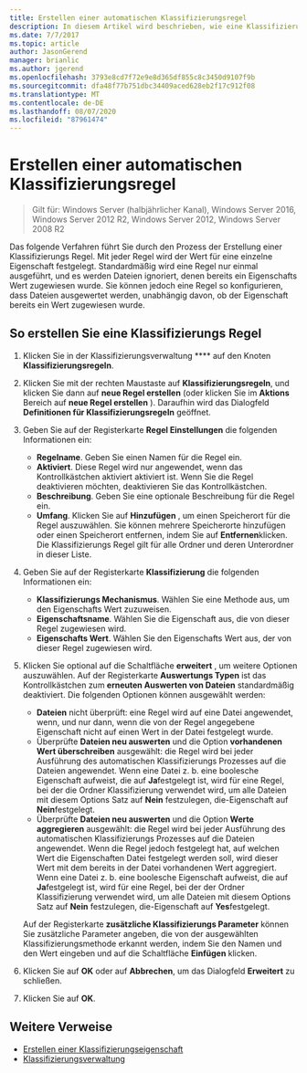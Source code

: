 ```yaml
---
title: Erstellen einer automatischen Klassifizierungsregel
description: In diesem Artikel wird beschrieben, wie eine Klassifizierungs Regel für eine Eigenschaft erstellt wird.
ms.date: 7/7/2017
ms.topic: article
author: JasonGerend
manager: brianlic
ms.author: jgerend
ms.openlocfilehash: 3793e8cd7f72e9e8d365df855c8c3450d9107f9b
ms.sourcegitcommit: dfa48f77b751dbc34409aced628eb2f17c912f08
ms.translationtype: MT
ms.contentlocale: de-DE
ms.lasthandoff: 08/07/2020
ms.locfileid: "87961474"
---
```

# <a name="create-an-automatic-classification-rule"></a>Erstellen einer automatischen Klassifizierungsregel

> Gilt für: Windows Server (halbjährlicher Kanal), Windows Server 2016, Windows Server 2012 R2, Windows Server 2012, Windows Server 2008 R2

Das folgende Verfahren führt Sie durch den Prozess der Erstellung einer Klassifizierungs Regel. Mit jeder Regel wird der Wert für eine einzelne Eigenschaft festgelegt. Standardmäßig wird eine Regel nur einmal ausgeführt, und es werden Dateien ignoriert, denen bereits ein Eigenschafts Wert zugewiesen wurde. Sie können jedoch eine Regel so konfigurieren, dass Dateien ausgewertet werden, unabhängig davon, ob der Eigenschaft bereits ein Wert zugewiesen wurde.

## <a name="to-create-a-classification-rule"></a>So erstellen Sie eine Klassifizierungs Regel

1.  Klicken Sie in der Klassifizierungsverwaltung **** auf den Knoten **Klassifizierungsregeln**.

2.  Klicken Sie mit der rechten Maustaste auf **Klassifizierungsregeln**, und klicken Sie dann auf **neue Regel erstellen** (oder klicken Sie im **Aktions** Bereich auf **neue Regel erstellen** ). Daraufhin wird das Dialogfeld **Definitionen für Klassifizierungsregeln** geöffnet.

3.  Geben Sie auf der Registerkarte **Regel Einstellungen** die folgenden Informationen ein:

    -   **Regelname**. Geben Sie einen Namen für die Regel ein.
    -   **Aktiviert**. Diese Regel wird nur angewendet, wenn das Kontrollkästchen aktiviert aktiviert ist. Wenn Sie die Regel deaktivieren möchten, deaktivieren Sie das Kontrollkästchen.
    -   **Beschreibung**. Geben Sie eine optionale Beschreibung für die Regel ein.
    -   **Umfang**. Klicken Sie auf **Hinzufügen** , um einen Speicherort für die Regel auszuwählen. Sie können mehrere Speicherorte hinzufügen oder einen Speicherort entfernen, indem Sie auf **Entfernen**klicken. Die Klassifizierungs Regel gilt für alle Ordner und deren Unterordner in dieser Liste.

4.  Geben Sie auf der Registerkarte **Klassifizierung** die folgenden Informationen ein:

    -   **Klassifizierungs Mechanismus**. Wählen Sie eine Methode aus, um den Eigenschafts Wert zuzuweisen.
    -   **Eigenschaftsname**. Wählen Sie die Eigenschaft aus, die von dieser Regel zugewiesen wird.
    -   **Eigenschafts Wert**. Wählen Sie den Eigenschafts Wert aus, der von dieser Regel zugewiesen wird.

5.  Klicken Sie optional auf die Schaltfläche **erweitert** , um weitere Optionen auszuwählen. Auf der Registerkarte **Auswertungs Typen** ist das Kontrollkästchen zum **erneuten Auswerten von Dateien** standardmäßig deaktiviert. Die folgenden Optionen können ausgewählt werden:

    -   **Dateien** nicht überprüft: eine Regel wird auf eine Datei angewendet, wenn, und nur dann, wenn die von der Regel angegebene Eigenschaft nicht auf einen Wert in der Datei festgelegt wurde.
    -   Überprüfte **Dateien neu auswerten** und die Option **vorhandenen Wert überschreiben** ausgewählt: die Regel wird bei jeder Ausführung des automatischen Klassifizierungs Prozesses auf die Dateien angewendet. Wenn eine Datei z. b. eine boolesche Eigenschaft aufweist, die auf **Ja**festgelegt ist, wird für eine Regel, bei der die Ordner Klassifizierung verwendet wird, um alle Dateien mit diesem Options Satz auf **Nein** festzulegen, die-Eigenschaft auf **Nein**festgelegt.
    -   Überprüfte **Dateien neu auswerten** und die Option **Werte aggregieren** ausgewählt: die Regel wird bei jeder Ausführung des automatischen Klassifizierungs Prozesses auf die Dateien angewendet. Wenn die Regel jedoch festgelegt hat, auf welchen Wert die Eigenschaften Datei festgelegt werden soll, wird dieser Wert mit dem bereits in der Datei vorhandenen Wert aggregiert. Wenn eine Datei z. b. eine boolesche Eigenschaft aufweist, die auf **Ja**festgelegt ist, wird für eine Regel, bei der der Ordner Klassifizierung verwendet wird, um alle Dateien mit diesem Options Satz auf **Nein** festzulegen, die-Eigenschaft auf **Yes**festgelegt.

    Auf der Registerkarte **zusätzliche Klassifizierungs Parameter** können Sie zusätzliche Parameter angeben, die von der ausgewählten Klassifizierungsmethode erkannt werden, indem Sie den Namen und den Wert eingeben und auf die Schaltfläche **Einfügen** klicken.

6.  Klicken Sie auf **OK** oder auf **Abbrechen**, um das Dialogfeld **Erweitert** zu schließen.

7.  Klicken Sie auf **OK**.

## <a name="additional-references"></a>Weitere Verweise

-   [Erstellen einer Klassifizierungseigenschaft](create-classification-property.md)
-   [Klassifizierungsverwaltung](classification-management.md)